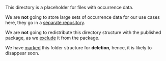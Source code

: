 This directory is a placeholder for files with occurrence data.

We are **not** going to store large sets of occurrence data for our use cases here,
they go in a [separate repository](https://github.com/rvosa/sdmdl-angiosperm-data).

We are **not** going to redistribute this directory structure with the published 
package, as we [exclude](https://github.com/naturalis/sdmdl/blob/e7d347a9b0ace43856770ee2dd7a48677194497a/setup.py#L18)
it from the package.

We have 
[marked](https://github.com/naturalis/sdmdl/blob/04c6e90faac2675aa89e2176d2eec7d8/README.md#L33)
this folder structure for **deletion**, hence, it is likely to disappear soon.
